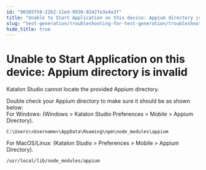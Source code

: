```yaml
---
id: "90385f50-22b2-11ed-9930-0242fe3e4a3f"
title: "Unable to Start Application on this device: Appium directory is invalid"
slug: "test-generation/troubleshooting-for-test-generation/troubleshoot-mobile-automated-testing/unable-to-start-application-on-this-device-appium-directory-is-invalid"
hide_title: true
---
```


# <a id="troubleshooting-6951" class="anchor_top_offset"/><a id="ariaid-title1" class="anchor_top_offset"/>Unable to Start Application on this device: Appium directory is invalid

<div xmlns="http://www.w3.org/1999/xhtml" className="bodydiv troubleSolution"><section className="section cause"><p className="p">Katalon Studio cannot locate the provided Appium directory.</p></section><section className="section remedy"><div className="li step p"><span className="ph cmd">Double check your Appium directory to make sure it should be as shown below:</span><div className="itemgroup info">For Windows: (<span className="ph uicontrol">Windows</span> &gt; <span className="ph uicontrol">Katalon Studio Preferences</span> &gt; <span className="ph uicontrol">Mobile</span> &gt; <span className="ph uicontrol">Appium Directory</span>).</div><div className="itemgroup info"><pre className="pre codeblock"><code>C:\Users\&lt;Username&gt;\AppData\Roaming\npm\node_modules\appium</code></pre></div><div className="itemgroup info">For MacOS/Linux: (<span className="ph uicontrol">Katalon Studio</span> &gt; <span className="ph uicontrol">Preferences</span> &gt; <span className="ph uicontrol">Mobile</span> &gt; <span className="ph uicontrol">Appium Directory</span>).</div><div className="itemgroup info"><pre className="pre codeblock"><code>/usr/local/lib/node_modules/appium</code></pre></div></div></section></div>
